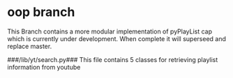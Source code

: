oop branch
==========

This Branch contains a more modular implementation of pyPlayList cap which is
currently under development. When complete it will superseed and replace master.

###/lib/yt/search.py###
This file contains 5 classes for retrieving playlist information from youtube